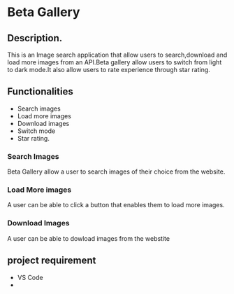# Beta Gallery

## Description.

This is an Image search application that allow users to search,download and load more images from an API.Beta gallery allow users to switch from light to dark mode.It also allow users to rate experience through star rating.

## Functionalities

* Search images
* Load more images
* Download images 
* Switch mode
* Star rating.

### Search Images
Beta Gallery allow a user to search images of their choice from the website.

### Load More images 
A user can be able to click a button that enables them to load more images.

### Download Images
A user can be able to dowload images from the webstite

## project requirement
* VS Code
* 

